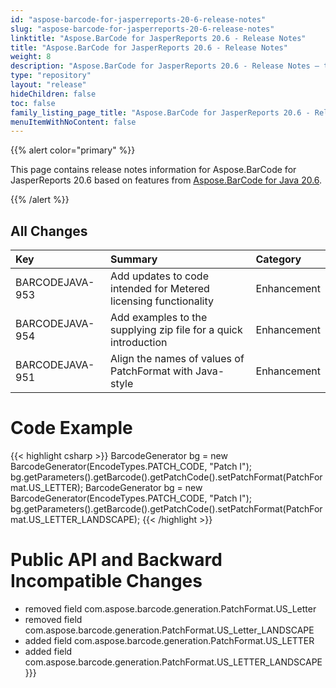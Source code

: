 ```yaml
---
id: "aspose-barcode-for-jasperreports-20-6-release-notes"
slug: "aspose-barcode-for-jasperreports-20-6-release-notes"
linktitle: "Aspose.BarCode for JasperReports 20.6 - Release Notes"
title: "Aspose.BarCode for JasperReports 20.6 - Release Notes"
weight: 8
description: "Aspose.BarCode for JasperReports 20.6 - Release Notes – the latest updates and fixes."
type: "repository"
layout: "release"
hideChildren: false
toc: false
family_listing_page_title: "Aspose.BarCode for JasperReports 20.6 - Release Notes"
menuItemWithNoContent: false
---
```


{{% alert color="primary" %}}

This page contains release notes information for Aspose.BarCode for JasperReports 20.6 based on features from [Aspose.BarCode for Java 20.6](https://releases.aspose.com/barcode/java/20-6/).

{{% /alert %}}
## **All Changes**

|**Key**|**Summary**|**Category**|
| :- | :- | :- |
|BARCODEJAVA-953|Add updates to code intended for Metered licensing functionality|Enhancement|
|BARCODEJAVA-954|Add examples to the supplying zip file for a quick introduction|Enhancement|
|BARCODEJAVA-951|Align the names of values of PatchFormat with Java-style|Enhancement|

# **Code Example**
{{< highlight csharp >}}
BarcodeGenerator bg = new BarcodeGenerator(EncodeTypes.PATCH_CODE, "Patch I");
bg.getParameters().getBarcode().getPatchCode().setPatchFormat(PatchFormat.US_LETTER);
BarcodeGenerator bg = new BarcodeGenerator(EncodeTypes.PATCH_CODE, "Patch I");
bg.getParameters().getBarcode().getPatchCode().setPatchFormat(PatchFormat.US_LETTER_LANDSCAPE);
{{< /highlight >}}


# **Public API and Backward Incompatible Changes**
- removed field com.aspose.barcode.generation.PatchFormat.US_Letter
- removed field com.aspose.barcode.generation.PatchFormat.US_Letter_LANDSCAPE
- added field com.aspose.barcode.generation.PatchFormat.US_LETTER
- added field com.aspose.barcode.generation.PatchFormat.US_LETTER_LANDSCAPE}}}
